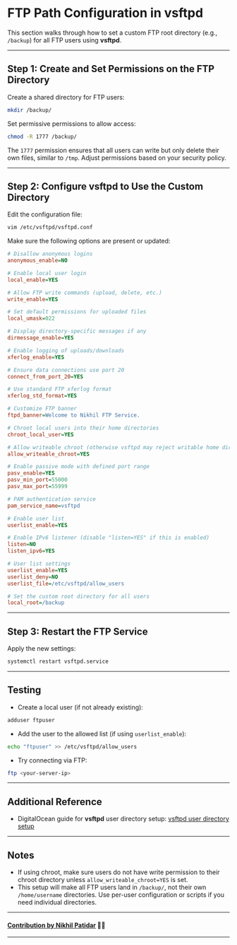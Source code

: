 
# FTP Path Configuration in vsftpd

This section walks through how to set a custom FTP root directory (e.g., `/backup`) for all FTP users using **vsftpd**.

---

## Step 1: Create and Set Permissions on the FTP Directory

Create a shared directory for FTP users:

```bash
mkdir /backup/
```

Set permissive permissions to allow access:

```bash
chmod -R 1777 /backup/
```

The `1777` permission ensures that all users can write but only delete their own files, similar to `/tmp`. Adjust permissions based on your security policy.

---

## Step 2: Configure vsftpd to Use the Custom Directory

Edit the configuration file:

```bash
vim /etc/vsftpd/vsftpd.conf
```

Make sure the following options are present or updated:

```ini
# Disallow anonymous logins
anonymous_enable=NO

# Enable local user login
local_enable=YES

# Allow FTP write commands (upload, delete, etc.)
write_enable=YES

# Set default permissions for uploaded files
local_umask=022

# Display directory-specific messages if any
dirmessage_enable=YES

# Enable logging of uploads/downloads
xferlog_enable=YES

# Ensure data connections use port 20
connect_from_port_20=YES

# Use standard FTP xferlog format
xferlog_std_format=YES

# Customize FTP banner
ftpd_banner=Welcome to Nikhil FTP Service.

# Chroot local users into their home directories
chroot_local_user=YES

# Allow writeable chroot (otherwise vsftpd may reject writable home dirs)
allow_writeable_chroot=YES

# Enable passive mode with defined port range
pasv_enable=YES
pasv_min_port=55000
pasv_max_port=55999

# PAM authentication service
pam_service_name=vsftpd

# Enable user list
userlist_enable=YES

# Enable IPv6 listener (disable "listen=YES" if this is enabled)
listen=NO
listen_ipv6=YES

# User list settings
userlist_enable=YES
userlist_deny=NO
userlist_file=/etc/vsftpd/allow_users

# Set the custom root directory for all users
local_root=/backup
```

---

## Step 3: Restart the FTP Service

Apply the new settings:

```bash
systemctl restart vsftpd.service
```

---

## Testing

- Create a local user (if not already existing):

```bash
adduser ftpuser
```

- Add the user to the allowed list (if using `userlist_enable`):

```bash
echo "ftpuser" >> /etc/vsftpd/allow_users
```

- Try connecting via FTP:

```bash
ftp <your-server-ip>
```

---

## Additional Reference

- DigitalOcean guide for **vsftpd** user directory setup: [vsftpd user directory setup](https://www.digitalocean.com/community/tutorials/how-to-setup-vsftpd-for-a-user-s-directory-on-ubuntu-14-04)

---

## Notes

- If using chroot, make sure users do not have write permission to their chroot directory unless `allow_writeable_chroot=YES` is set.
- This setup will make all FTP users land in `/backup/`, not their own `/home/username` directories. Use per-user configuration or scripts if you need individual directories.

---
#### [**Contribution by Nikhil Patidar**](https://github.com/nikhilpatidar01?new_signup=true) 🚀✨
---
